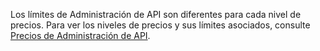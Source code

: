 Los límites de Administración de API son diferentes para cada nivel de precios. Para ver los niveles de precios y sus límites asociados, consulte [Precios de Administración de API](http://azure.microsoft.com/pricing/details/api-management/).

<!---HONumber=July15_HO5-->